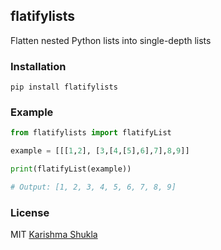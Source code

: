 ## flatifylists

Flatten nested Python lists into single-depth lists

### Installation

```
pip install flatifylists
```

### Example

```py
from flatifylists import flatifyList

example = [[[1,2], [3,[4,[5],6],7],8,9]]

print(flatifyList(example))

# Output: [1, 2, 3, 4, 5, 6, 7, 8, 9]
```

### License

MIT <a href="https://github.com/karishmashuklaa/">Karishma Shukla</a> 
